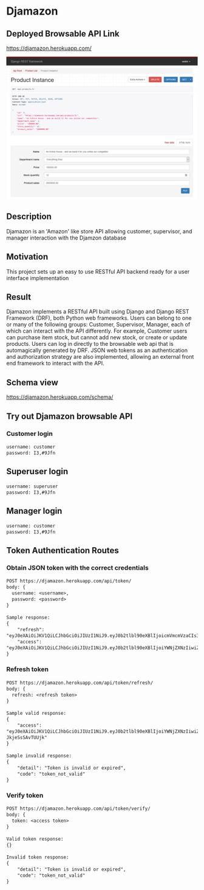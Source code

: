 # Djamazon

## Deployed Browsable API Link
https://djamazon.herokuapp.com/

![](./assets/images/djamazon-cropped.png)

## Description
Djamazon is an 'Amazon' like store API allowing customer, supervisor, and manager interaction with the Djamzon database

## Motivation
This project sets up an easy to use RESTful API backend ready for a user interface implementation 

## Result
Djamazon implements a RESTful API built using Django and Django REST Framework (DRF), both Python web frameworks. Users can belong to one or many of the following groups: Customer, Supervisor, Manager, each of which can interact with the API differently. For example, Customer users can purchase item stock, but cannot add new stock, or create or update products. Users can log in directly to the browsable web api that is automagically generated by DRF. JSON web tokens as an authentication and authorization strategy are also implemented, allowing an external front end framework to interact with the API.

## Schema view
https://djamazon.herokuapp.com/schema/

## Try out Djamazon browsable API
### Customer login
```
username: customer
password: I3,#9Jfn
```

## Superuser login
```
username: superuser
password: I3,#9Jfn
```

## Manager login
```
username: customer
password: I3,#9Jfn
```

## Token Authentication Routes
### Obtain JSON token with the correct credentials
```
POST https://djamazon.herokuapp.com/api/token/
body: {
  username: <username>,
  password: <password>
}

Sample response:
{
    "refresh": "eyJ0eXAiOiJKV1QiLCJhbGciOiJIUzI1NiJ9.eyJ0b2tlbl90eXBlIjoicmVmcmVzaCIsImV4cCI6MTU2MTA2MzgxNCwianRpIjoiMmYwNWM4Nzg5YzM2NDVlMGE5OWE5ODFlYWRhYjNjODIiLCJ1c2VyX2lkIjoyfQ.nt_BQBT6Q4fe6hJScAHnllXRGdtxWCt_5wfWhXK9NsQ",
    "access": "eyJ0eXAiOiJKV1QiLCJhbGciOiJIUzI1NiJ9.eyJ0b2tlbl90eXBlIjoiYWNjZXNzIiwiZXhwIjoxNTYwOTgzNDE0LCJqdGkiOiJiNTQ4NGE4YzRkZjI0MmY5YTcwMTU2MTE5OGMxNTY5MiIsInVzZXJfaWQiOjJ9.1DEPJGIcNEXdDVWWYC3jWk4Ms7_0NuXUAQGx_kEZy2w"
}
```

### Refresh token
```
POST https://djamazon.herokuapp.com/api/token/refresh/
body: {
  refresh: <refresh token>
}

Sample valid response:
{
    "access": "eyJ0eXAiOiJKV1QiLCJhbGciOiJIUzI1NiJ9.eyJ0b2tlbl90eXBlIjoiYWNjZXNzIiwiZXhwIjoxNTYwOTgzODE1LCJqdGkiOiI0NTExNWE1MWRmNDc0NmMxYjIyMWM2ZTA5NmNiZWFmOCIsInVzZXJfaWQiOjJ9.ChUX_tvQbytmKDnLs_I1ApWUDg5l-JkjeSsSAvTUUjk"
}

Sample invalid response:
{
    "detail": "Token is invalid or expired",
    "code": "token_not_valid"
}
```

### Verify token
```
POST https://djamazon.herokuapp.com/api/token/verify/
body: {
  token: <access token>
}

Valid token response:
{}

Invalid token response:
{
    "detail": "Token is invalid or expired",
    "code": "token_not_valid"
}
```
